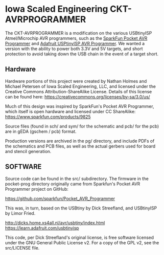# Iowa Scaled Engineering CKT-AVRPROGRAMMER

The CKT-AVRPROGRAMMER is a modification on the various USBtinyISP
Atmel/Microchip AVR programmers, such as the [SparkFun Pocket AVR
Programmer](https://www.sparkfun.com/products/9825) and [Adafruit USPtinyISP
AVR Programmer](https://www.adafruit.com/product/46).  We wanted a version with 
the ability to power both 3.3V and 5V targets, and short protection to
avoid taking down the USB chain in the event of a target short.

## Hardware

Hardware portions of this project were created by Nathan Holmes and 
Michael Petersen of Iowa Scaled Engineering, LLC, and licensed under 
the Creative Commons Attribution-ShareAlike License.  Details of this 
license can be found here:
https://creativecommons.org/licenses/by-sa/3.0/us/

Much of this design was inspired by SparkFun's Pocket AVR Programmer, 
which itself is open hardware and licensed under CC ShareAlike:
https://www.sparkfun.com/products/9825

Source files (found in sch/ and sym/ for the schematic and pcb/ for the pcb)
are in gEDA (gschem / pcb) format.

Production versions are archived in the pg/ directory, and include PDFs of
the schematics and PCB files, as well as the actual gerbers used for board
and stencil generation.


## SOFTWARE

Source code can be found in the src/ subdirectory.  The firmware in the pocket-prog directory originally came from Sparkfun's
Pocket AVR Programmer project on GitHub:

https://github.com/sparkfun/Pocket_AVR_Programmer

This was, in turn, based on the USBtiny by Dick Streefland, and USBtinyISP
by Limor Fried.

http://dicks.home.xs4all.nl/avr/usbtiny/index.html
https://learn.adafruit.com/usbtinyisp

This code, per Dick Streefland's original license, is free software licensed
under the GNU General Public License v2.  For a copy of the GPL v2, see the 
src/LICENSE file.
